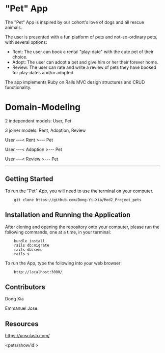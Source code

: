 # "Pet" App

The "Pet" App is inspired by our cohort's love of dogs and all rescue animals.

The user is presented with a fun platform of pets and not-so-ordinary pets, with several options: 
* Rent: The user can book a rental "play-date" with the cute pet of their choice.
* Adopt: The user can adopt a pet and give him or her their forever home.
* Review: The user can rate and write a review of pets they have booked for play-dates and/or adopted.

The app implements Ruby on Rails MVC design structures and CRUD functionality.

# Domain-Modeling

2 independent models: User, Pet

3 joiner models: Rent, Adoption, Review

User ---< Rent >--- Pet

User ---< Adoption >--- Pet

User ---< Review >--- Pet

***
## Getting Started
To run the "Pet" App, you will need to use the terminal on your computer.

```
    git clone https://github.com/Dong-Yi-Xia/Mod2_Project_pets
```

## Installation and Running the Application

After cloning and opening the repository onto your computer, please run the following commands, one at a time, in your terminal:
```
    bundle install
    rails db:migrate
    rails db:seed
    rails s
```
To run the App, type the following into your web browser:
```
    http://localhost:3000/ 
```

## Contributors

Dong Xia

Emmanuel Jose

## Resources

https://unsplash.com/


<!-- # README
 read me again
This README would normally document whatever steps are necessary to get the
application up and running.

Things you may want to cover:

* Ruby version

* System dependencies

* Configuration

* Database creation

* Database initialization

* How to run the test suite

* Services (job queues, cache servers, search engines, etc.)

* Deployment instructions

* ...

Emmanuel Jose ..... -->


<pets/show/id >


<!-- 
 <%= form_for @review do |f| %>

  <%= f.label 'Rating:' %><br>
  <%= f.radio_button :rating, 1 %>1
  <%= f.radio_button :rating, 2 %>2
  <%= f.radio_button :rating, 3 %>3
  <%= f.radio_button :rating, 4 %>4
  <%= f.radio_button :rating, 5 %>5<br><br>


  <%= f.label 'Content:' %>  <br>
  <%= f.text_area :content %><br><br>

  <%= f.submit "Submit Review" %>
<% end %> 
-->

<!-- 
<%= form_for @rent do |f| %>
    <%= f.label 'Duration:' %><br></strong>
    <%= f.radio_button :duration, 30 %> 30 minutes
    <%= f.radio_button :duration, 60 %> 60 minutes
    <%= f.radio_button :duration, 90 %> 90 minutes
    <%= f.radio_button :duration, 120 %> 120 minutes
    <br><br>
-->

<!--
<%= form_for @adoption do |f| %>
    <%= f.label "Would you like to adopt?" %><br><br>
    <%= f.submit "Adopt this pet!"%>

<% end %>
-->



